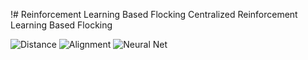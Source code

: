 !# Reinforcement Learning Based Flocking
Centralized Reinforcement Learning Based Flocking




![Distance](https://github.com/user-attachments/assets/6eb188c5-c351-4cae-8cc4-2ff26316eefd)
![Alignment](https://github.com/user-attachments/assets/3f627908-1be6-44bb-9c7a-fdd23dbc3082)
![Neural Net](https://github.com/user-attachments/assets/25fd4d5f-ccd3-4e45-a8a6-2a5eef10627f)
